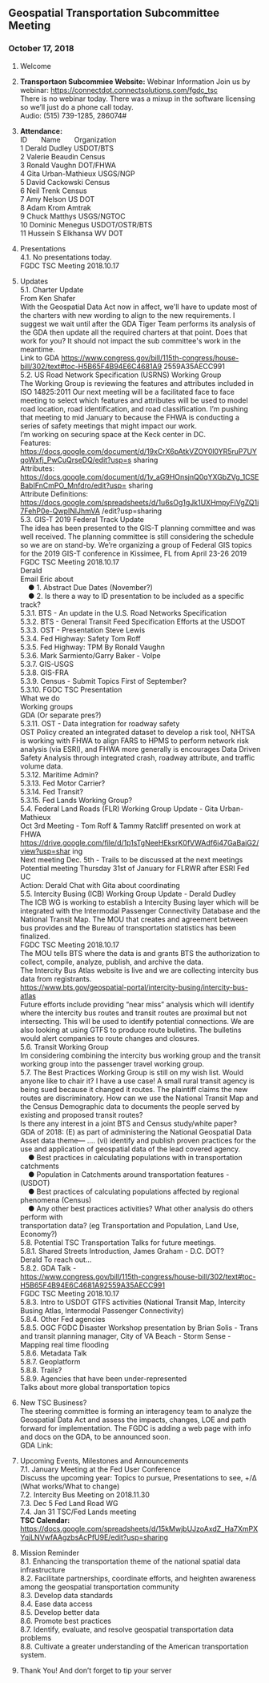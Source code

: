 ## Geospatial Transportation Subcommittee Meeting
### October 17, 2018

1. Welcome   

2. **Transportaon Subcommiee Website:** Webinar Information   Join us by webinar: https://connectdot.connectsolutions.com/fgdc_tsc   
There is no webinar today. There was a mixup in the software licensing so we’ll just do a phone
call today.   
Audio: (515) 739-1285, 286074#   

3. **Attendance:**   
ID &nbsp; &nbsp; &nbsp; Name &nbsp; &nbsp; &nbsp; Organization    
1 Derald Dudley USDOT/BTS    
2 Valerie Beaudin Census   
3 Ronald Vaughn DOT/FHWA   
4 Gita Urban-Mathieux USGS/NGP    
5 David Cackowski Census   
6 Neil Trenk Census    
7 Amy Nelson US DOT   
8 Adam Krom Amtrak   
9 Chuck Matthys USGS/NGTOC   
10 Dominic Menegus USDOT/OSTR/BTS    
11 Hussein S Elkhansa WV DOT    

4. Presentations   
4.1. No presentations today.   
FGDC TSC Meeting 2018.10.17   

5. Updates   
5.1. Charter Update   
From Ken Shafer   
With the Geospatial Data Act now in affect, we'll have to update most of the charters
with new wording to align to the new requirements. I suggest we wait until after the
GDA Tiger Team performs its analysis of the GDA then update all the required charters
at that point. Does that work for you? It should not impact the sub committee's work in
the meantime.   
Link to GDA  https://www.congress.gov/bill/115th-congress/house-bill/302/text#toc-H5B65F4B94E6C4681A9
2559A35AECC991   
5.2. US Road Network Specification (USRNS) Working Group   
The Working Group is reviewing the features and attributes included in ISO 14825:2011
Our next meeting will be a facilitated face to face meeting to select which features and
attributes will be used to model road location, road identification, and road classification.
I’m pushing that meeting to mid January to because the FHWA is conducting a series of safety
meetings that might impact our work.   
I’m working on securing space at the Keck center in DC.   
Features:   
https://docs.google.com/document/d/19xCrX6pAtkVZOY0l0YR5ruP7UYqoWxfj_PwCuQrseDQ/edit?usp=s
sharing   
Attributes:   
https://docs.google.com/document/d/1y_aG9HOnsjnQ0qYXGbZVg_1CSEBabIFnCmPO_Mnfdro/edit?usp=
sharing   
Attribute Definitions:   
https://docs.google.com/spreadsheets/d/1u6sOg1gJk1UXHmpyFiVgZQ1i7FehP0e-QwpINlJhmVA
/edit?usp=sharing   
5.3. GIS-T 2019 Federal Track Update   
The idea has been presented to the GIS-T planning committee and was well received.
The planning committee is still considering the schedule so we are on stand-by.
We’re organizing a group of Federal GIS topics for the 2019 GIS-T conference in Kissimee, FL
from April 23-26 2019  
FGDC TSC Meeting 2018.10.17   
Derald   
Email Eric about   
&nbsp; &nbsp; ● 1. Abstract Due Dates (November?)   
&nbsp; &nbsp; ● 2. Is there a way to ID presentation to be included as a specific track?   
5.3.1. BTS - An update in the U.S. Road Networks Specification   
5.3.2. BTS - General Transit Feed Specification Efforts at the USDOT   
5.3.3. OST - Presentation Steve Lewis   
5.3.4. Fed Highway: Safety Tom Roff   
5.3.5. Fed Highway: TPM By Ronald Vaughn   
5.3.6. Mark Sarmiento/Garry Baker - Volpe   
5.3.7. GIS-USGS   
5.3.8. GIS-FRA   
5.3.9. Census - Submit Topics First of September?   
5.3.10. FGDC TSC Presentation   
What we do   
Working groups   
GDA (Or separate pres?)   
5.3.11. OST - Data integration for roadway safety   
OST Policy created an integrated dataset to develop a risk tool, NHTSA is
working with FHWA to align FARS to HPMS to perform network risk analysis (via
ESRI), and FHWA more generally is encourages Data Driven Safety Analysis
through integrated crash, roadway attribute, and traffic volume data.   
5.3.12. Maritime Admin?   
5.3.13. Fed Motor Carrier?   
5.3.14. Fed Transit?   
5.3.15. Fed Lands Working Group?   
5.4. Federal Land Roads (FLR) Working Group Update - Gita Urban-Mathieux   
Oct 3rd Meeting - Tom Roff & Tammy Ratcliff presented on work at FHWA
https://drive.google.com/file/d/1p1sTgNeeHEksrK0fVWAdf6i47GaBaiG2/view?usp=shar
ing   
Next meeting Dec. 5th - Trails to be discussed at the next meetings   
Potential meeting Thursday 31st of January for FLRWR after ESRI Fed UC   
Action: Derald Chat with Gita about coordinating   
5.5. Intercity Busing (ICB) Working Group Update - Derald Dudley   
The ICB WG is working to establish a Intercity Busing layer which will be integrated with
the Intermodal Passenger Connectivity Database and the National Transit Map.
The MOU that creates and agreement between bus provides and the Bureau of
transportation statistics has been finalized.   
FGDC TSC Meeting 2018.10.17   
The MOU tells BTS where the data is and grants BTS the authorization to collect,
compile, analyze, publish, and archive the data.   
The Intercity Bus Atlas website is live and we are collecting intercity bus data from
registrants.   
https://www.bts.gov/geospatial-portal/intercity-busing/intercity-bus-atlas   
Future efforts include providing “near miss” analysis which will identify where the
intercity bus routes and transit routes are proximal but not intersecting. This will be
used to identify potential connections. We are also looking at using GTFS to produce
route bulletins. The bulletins would alert companies to route changes and closures.   
5.6. Transit Working Group   
Im considering combining the intercity bus working group and the transit working group
into the passenger travel working group.   
5.7. The Best Practices Working Group is still on my wish list. Would anyone like to chair it?
I have a use case! A small rural transit agency is being sued because it changed it routes.
The plaintiff claims the new routes are discriminatory. How can we use the National
Transit Map and the Census Demographic data to documents the people served by
existing and proposed transit routes?   
Is there any interest in a joint BTS and Census study/white paper?   
GDA of 2018: (E) as part of administering the National Geospatial Data Asset data
theme— …. (vi) identify and publish proven practices for the use and application of
geospatial data of the lead covered agency.   
&nbsp; &nbsp;  ● Best practices in calculating populations with in transportation catchments   
&nbsp; &nbsp;  ● Population in Catchments around transportation features - (USDOT)   
&nbsp; &nbsp;  ● Best practices of calculating populations affected by regional phenomena (Census)   
&nbsp; &nbsp;  ● Any other best practices activities? What other analysis do others perform with   
transportation data? (eg Transportation and Population, Land Use, Economy?)   
5.8. Potential TSC Transportation Talks for future meetings.   
5.8.1. Shared Streets Introduction, James Graham - D.C. DOT?   
Derald To reach out…   
5.8.2. GDA Talk -   
https://www.congress.gov/bill/115th-congress/house-bill/302/text#toc-H5B65F4B94E6C4681A92559A35AECC991   
FGDC TSC Meeting 2018.10.17   
5.8.3. Intro to USDOT GTFS activities (National Transit Map, Intercity Busing Atlas,
Intermodal Passenger Connectivity)   
5.8.4. Other Fed agencies   
5.8.5. OGC FGDC Disaster Workshop presentation by Brian Solis - Trans and transit
planning manager, City of VA Beach - Storm Sense - Mapping real time flooding   
5.8.6. Metadata Talk   
5.8.7. Geoplatform   
5.8.8. Trails?   
5.8.9. Agencies that have been under-represented   
Talks about more global transportation topics      

6. New TSC Business?   
The steering committee is forming an interagency team to analyze the Geospatial Data Act and
assess the impacts, changes, LOE and path forward for implementation. The FGDC is adding a
web page with info and docs on the GDA, to be announced soon.   
GDA Link:   

7. Upcoming Events, Milestones and Announcements   
7.1. January Meeting at the Fed User Conference   
Discuss the upcoming year: Topics to pursue, Presentations to see, +/Δ (What
works/What to change)   
7.2. Intercity Bus Meeting on 2018.11.30   
7.3. Dec 5 Fed Land Road WG   
7.4. Jan 31 TSC/Fed Lands meeting   
**TSC Calendar:** https://docs.google.com/spreadsheets/d/15kMwjbUJzoAxdZ_Ha7XmPXYqjLNVwfAAgzbsAcPfU9E/edit?usp=sharing      

8. Mission Reminder   
8.1. Enhancing the transportation theme of the national spatial data infrastructure   
8.2. Facilitate partnerships, coordinate efforts, and heighten awareness among the geospatial transportation community   
8.3. Develop data standards   
8.4. Ease data access   
8.5. Develop better data   
8.6. Promote best practices   
8.7. Identify, evaluate, and resolve geospatial transportation data problems   
8.8. Cultivate a greater understanding of the American transportation system.      

9. Thank You! And don’t forget to tip your server   

